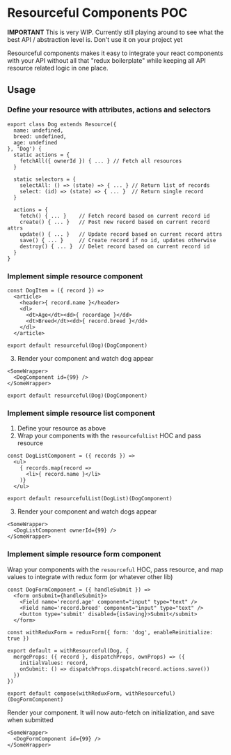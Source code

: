# Resourceful Components POC

**IMPORTANT** This is very WIP. Currently still playing around to see what the best API / abstraction level is. Don't use it on your project yet

Resourceful components makes it easy to integrate your react components
with your API without all that "redux boilerplate" while keeping all
API resource related logic in one place.

## Usage

### Define your resource with attributes, actions and selectors

```
export class Dog extends Resource({
  name: undefined,
  breed: undefined,
  age: undefined
}, 'Dog') {
  static actions = {
    fetchAll({ ownerId }) { ... } // Fetch all resources
  }

  static selectors = {
    selectAll: () => (state) => { ... } // Return list of records
    select: (id) => (state) => { ... }  // Return single record
  }

  actions = {
    fetch() { ... }    // Fetch record based on current record id
    create() { ... }   // Post new record based on current record attrs
    update() { ... }   // Update record based on current record attrs
    save() { ... }     // Create record if no id, updates otherwise
    destroy() { ... }  // Delet record based on current record id
  }
}
```

### Implement simple resource component

```
const DogItem = ({ record }) =>
  <article>
    <header>{ record.name }</header>
    <dl>
      <dt>Age</dt><dd>{ recordage }</dd>
      <dt>Breed</dt><dd>{ record.breed }</dd>
    </dl>
  </article>

export default resourceful(Dog)(DogComponent)

```

3. Render your component and watch dog appear
```
<SomeWrapper>
  <DogComponent id={99} />
</SomeWrapper>

export default resourceful(Dog)(DogComponent)

```

### Implement simple resource list component

1. Define your resource as above
2. Wrap your components with the `resourcefulList` HOC and pass resource

```
const DogListComponent = ({ records }) =>
  <ul>
    { records.map(record =>
      <li>{ record.name }</li>
    )}
  </ul>

export default resourcefulList(DogList)(DogComponent)

```

3. Render your component and watch dogs appear
```
<SomeWrapper>
  <DogListComponent ownerId={99} />
</SomeWrapper>

```

### Implement simple resource form component

Wrap your components with the `resourceful` HOC, pass resource, and map
values to integrate with redux form (or whatever other lib)

```
const DogFormComponent = ({ handleSubmit }) =>
  <form onSubmit={handleSubmit}>
    <Field name='record.age' component="input" type="text" />
    <Field name='record.breed' component="input" type="text" />
    <button type='submit' disabled={isSaving}>Submit</submit>
  </form>

const withReduxForm = reduxForm({ form: 'dog', enableReinitialize: true })

export default = withResourceful(Dog, {
  mergeProps: ({ record }, dispatchProps, ownProps) => ({
    initialValues: record,
    onSubmit: () => dispatchProps.dispatch(record.actions.save())
  })
})

export default compose(withReduxForm, withResourceful)(DogFormComponent)

```

Render your component. It will now auto-fetch on initialization, and save when submitted

```
<SomeWrapper>
  <DogFormComponent id={99} />
</SomeWrapper>

```

